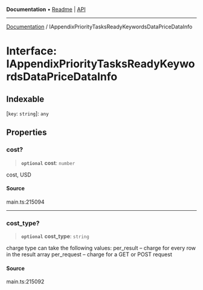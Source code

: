 **Documentation** • [Readme](../README.md) \| [API](../globals.md)

***

[Documentation](../README.md) / IAppendixPriorityTasksReadyKeywordsDataPriceDataInfo

# Interface: IAppendixPriorityTasksReadyKeywordsDataPriceDataInfo

## Indexable

 \[`key`: `string`\]: `any`

## Properties

### cost?

> **`optional`** **cost**: `number`

cost, USD

#### Source

main.ts:215094

***

### cost\_type?

> **`optional`** **cost\_type**: `string`

charge type
can take the following values:
per_result – charge for every row in the result array
per_request – charge for a GET or POST request

#### Source

main.ts:215092
